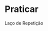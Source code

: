 <!DOCTYPE html>

<html>
    <head>
        <title>Aula 26/08/2024</title> 
        <meta charset="UTF-8">
        <meta name="viewport" content="width=device-width, initial-scale=1.0">
    </head>
    <body>
        <h1>Praticar</h1>
        <script>
            function pularlinha() {
                document.write("<hr>");
    }
         var nome=prompt("Digte o nome e tecle enter");
         var n1=parseFloat(prompt("Digite a Nota1 e tecle enter"));
         var n2=parseFloat(prompt("Digite a Nota2 e tecle enter"));
         var n3=parseFloat(prompt("Digite a Nota3 e tecle enter"));
         var n4=parseFloat(prompt("Digite a Nota4 e tecle enter"));
         var faltas=parseInt(prompt("Digite as faltas e tecle enter"));
         var media=(n1+n2+n3+n4)/4;
         if(media>=7 && faltas<=5){
         document.write("Nome:"+nome);
         pularlinha();
document.write("Nome:"+nome);
         pularlinha();
         document.write("Média: "+media);
         pularlinha();
         document.write("Situação: Reprovado por faltas");   
         }else if(media<7 && faltas<=5){
         document.write("Nome:"+nome);
         pularlinha();
         document.write("Média: "+media);
         pularlinha();
         document.write("Situação: Reprovado por média");    
         }
         else{
         document.write("Nome:"+nome);
         pularlinha();
         document.write("Média: "+media);
         pularlinha();
         document.write("Situação: Reprovado por média e por faltas");
     }           
        </script>
    </body>
</html>


<!DOCTYPE html>

<html>
    <head>
        <title>For</title>
        <meta charset="UTF-8">
        <meta name="viewport" content="width=device-width, initial-scale=1.0">
    </head>
    <body>
        <div>Laço de Repetição</div>
        <script>
     var cont=0;
     while(cont<10){
         document.write("Repetição "+cont+"<br>");
         cont++;
     }
    
 
            
        </script>
    </body>
</html>
